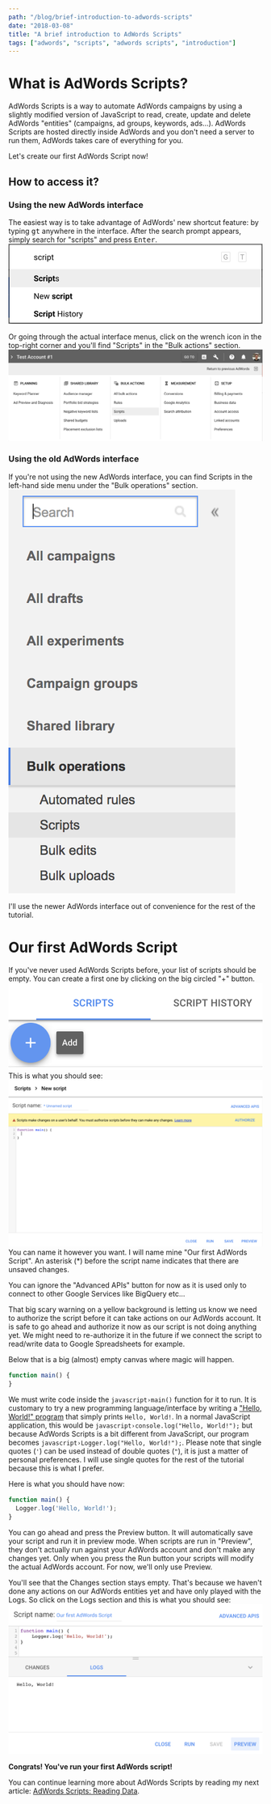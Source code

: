 ```yaml
---
path: "/blog/brief-introduction-to-adwords-scripts"
date: "2018-03-08"
title: "A brief introduction to AdWords Scripts"
tags: ["adwords", "scripts", "adwords scripts", "introduction"]
---
```


# What is AdWords Scripts?
AdWords Scripts is a way to automate AdWords campaigns by using a slightly modified version of JavaScript to read, create, update and delete AdWords "entities" (campaigns, ad groups, keywords, ads...). AdWords Scripts are hosted directly inside AdWords and you don't need a server to run them, AdWords takes care of everything for you.

Let's create our first AdWords Script now!

## How to access it?
### Using the new AdWords interface
The easiest way is to take advantage of AdWords' new shortcut feature: by typing <kbd>gt</kbd> anywhere in the interface. After the search prompt appears, simply search for "scripts" and press <kbd>Enter</kbd>.
![Result of gt script](gt_script.png)

Or going through the actual interface menus, click on the wrench icon in the top-right corner and you'll find "Scripts" in the "Bulk actions" section.
![Actual interface](full_interface_scripts.png)

### Using the old AdWords interface
If you're not using the new AdWords interface, you can find Scripts in the left-hand side menu under the "Bulk operations" section.
![Old interface](old_interface_scripts.png)

I'll use the newer AdWords interface out of convenience for the rest of the tutorial.

# Our first AdWords Script
If you've never used AdWords Scripts before, your list of scripts should be empty. You can create a first one by clicking on the big circled "+" button.
![Circled plus button](creating_first_script.png)
This is what you should see:
![Empty AdWords Script](empty_adwords_script.png)
You can name it however you want. I will name mine "Our first AdWords Script". An asterisk (\*) before the script name indicates that there are unsaved changes.

You can ignore the "Advanced APIs" button for now as it is used only to connect to other Google Services like BigQuery etc...

That big scary warning on a yellow background is letting us know we need to authorize the script before it can take actions on our AdWords account. It is safe to go ahead and authorize it now as our script is not doing anything yet. We might need to re-authorize it in the future if we connect the script to read/write data to Google Spreadsheets for example.

Below that is a big (almost) empty canvas where magic will happen.

```javascript
function main() {
}
```

We must write code inside the `javascript›main()` function for it to run. It is customary to try a new programming language/interface by writing a ["Hello, World!" program](https://en.wikipedia.org/wiki/%22Hello,_World!%22_program) that simply prints `Hello, World!`. In a normal JavaScript application, this would be `javascript›console.log("Hello, World!");` but because AdWords Scripts is a bit different from JavaScript, our program becomes `javascript›Logger.log("Hello, World!");`. Please note that single quotes (`'`)  can be used instead of double quotes (`"`), it is just a matter of personal preferences. I will use single quotes for the rest of the tutorial because this is what I prefer.

Here is what you should have now:
```javascript
function main() {
  Logger.log('Hello, World!');
}
```

You can go ahead and press the Preview button. It will automatically save your script and run it in preview mode. When scripts are run in "Preview", they don't actually run against your AdWords account and don't make any changes yet. Only when you press the Run button your scripts will modify the actual AdWords account. For now, we'll only use Preview.

You'll see that the Changes section stays empty. That's because we haven't done any actions on our AdWords entities yet and have only played with the Logs. So click on the Logs section and this is what you should see:
![Hello world first result](hello_world_first_result.png)

__Congrats! You've run your first AdWords script!__

You can continue learning more about AdWords Scripts by reading my next article: [AdWords Scripts: Reading Data](/blog/adwords-scripts-reading-data).
